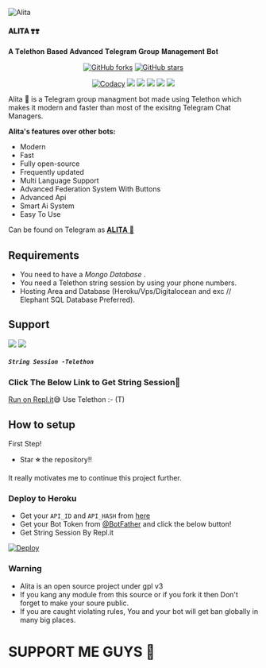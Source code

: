 
![Alita](https://telegra.ph/file/9e3fa9ece7abe665bf8b6.jpg)

#### 𝐀𝐋𝐈𝐓𝐀 ❣️❣️
𝐀 𝐓𝐞𝐥𝐞𝐭𝐡𝐨𝐧 𝐁𝐚𝐬𝐞𝐝 𝐀𝐝𝐯𝐚𝐧𝐜𝐞𝐝 𝐓𝐞𝐥𝐞𝐠𝐫𝐚𝐦 𝐆𝐫𝐨𝐮𝐩 𝐌𝐚𝐧𝐚𝐠𝐞𝐦𝐞𝐧𝐭 𝐁𝐨𝐭

<p align="center">
    <a href="https://github.com/ITZ-DEVIL-OP/Alita-Gbot/network"><img src="https://img.shields.io/github/forks/ITZ-DEVIL-OP/Alita-Gbot?style=for-the-badge" alt="GitHub forks" /></a>
    <a href="https://github.com/ITZ-DEVIL-OP/Alita-Gbot/stargazers"><img src="https://img.shields.io/github/stars/ITZ-DEVIL-OP/Alita-Gbot?style=for-the-badge" alt="GitHub stars" /></a>
</p>
<p align="center">
    <a href="https://app.codacy.com/manual/ITZ-DEVIL-OP/Alita-Gbot/dashboard"> <img src="https://img.shields.io/codacy/grade/4d58f2a402b54aed8a7d95f7add45a81?color=brightgreen&logo=codacy&logoColor=green&style=for-the-badge" alt="Codacy" /></a>
    <a href="https://github.com/ITZ-DEVIL-OP/Alita-Gbot"> <img src="https://img.shields.io/github/repo-size/ITZ-DEVIL-OP/Alita-Gbot?color=orange&logo=github&logoColor=green&style=for-the-badge" /></a>
    <a href="https://github.com/ITZ-DEVIL-OP/Alita-Gbot/commits/main"> <img src="https://img.shields.io/github/last-commit/ITZ-DEVIL-OP/Alita-Gbot?color=brown&logo=github&logoColor=green&style=for-the-badge" /></a>
    <a href="https://github.com/ITZ-DEVIL-OP/Alita-Gbot/issues"> <img src="https://img.shields.io/github/issues/ITZ-DEVIL-OP/Alita-Gbot?color=blueviolet&logo=github&logoColor=green&style=for-the-badge" /></a>
    <a href="https://github.com/ITZ-DEVIL-OP/Alita-Gbot/network/members"> <img src="https://img.shields.io/github/forks/ITZ-DEVIL-OP/Alita-Gbot?color=red&logo=github&logoColor=green&style=for-the-badge" /></a>  
    <a href="https://pypi.org/project/Telethon/"> <img src="https://img.shields.io/pypi/v/telethon?color=yellow&label=telethon&logo=python&logoColor=green&style=for-the-badge" /></a>
</p>

Alita 💞 is a Telegram group managment bot made using Telethon which makes it modern and faster than most of the exisitng Telegram Chat Managers.

**Alita's features over other bots:**
- Modern
- Fast
- Fully open-source
- Frequently updated
- Multi Language Support
- Advanced Federation System With Buttons
- Advanced Api
- Smart Ai System
- Easy To Use

Can be found on Telegram as [𝐀𝐋𝐈𝐓𝐀 💞](https://t.me/Alita_Gbot)</br>

## Requirements
- You need to have a *Mongo Database* .
- You need a Telethon string session by using your phone numbers.
- Hosting Area and Database (Heroku/Vps/Digitalocean and exc // Elephant SQL Database Preferred).



## Support
<a href="https://t.me/ALITABOTNEWS"><img src="https://img.shields.io/badge/Join-Telegram%20Channel-red.svg?logo=Telegram"></a>
<a href="https://t.me/ALITABOTSUPPORT"><img src="https://img.shields.io/badge/Join-Telegram%20Group-blue.svg?logo=telegram"></a>

##### `String Session -Telethon`
### Click The Below Link to Get String Session🧨
[Run on Repl.it](https://GenerateStringSession.SpEcHIDe.repl.run)😅 Use Telethon :- (T) 

## How to setup

First Step!
- Star **⭐** the repository!!

It really motivates me to continue this project further.

### Deploy to Heroku
- Get your `API_ID` and `API_HASH` from [here](https://my.telegram.org/)
- Get your Bot Token from [@BotFather](https://t.me/BotFather)
and click the below button!  <br />
- Get String Session By Repl.it

[![Deploy](https://www.herokucdn.com/deploy/button.svg)](https://heroku.com/deploy?template=https://github.com/ITZ-DEVIL-OP/Alita-Gbot)

### Warning
- Alita is an open source project under gpl v3
- If you kang any module from this source or if you fork it then Don't forget to make your soure public.
- If you are caught violating rules, You and your bot will get ban globally in many big places.

# SUPPORT ME GUYS 🥰 
